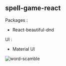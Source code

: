 ## spell-game-react
Packages :
- React-beautiful-dnd

UI :
- Material UI

![word-scamble](https://github.com/RathodBh/spell-game-react/assets/100901679/67cdd3fd-5c2c-480b-aa85-52752eb7f3ea)
